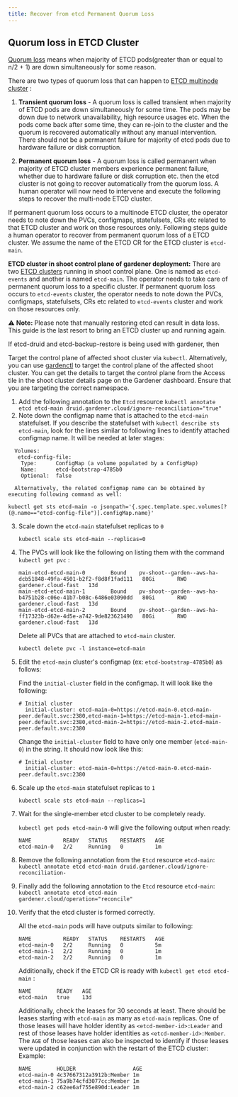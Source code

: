 ```yaml
---
title: Recover from etcd Permanent Quorum Loss
---
```


## Quorum loss in ETCD Cluster
[Quorum loss](https://etcd.io/docs/v3.4/op-guide/recovery/) means when majority of ETCD pods(greater than or equal to n/2 + 1) are down simultaneously for some reason. 

There are two types of quorum loss that can happen to [ETCD multinode cluster](https://github.com/gardener/etcd-druid/tree/master/docs/proposals/multi-node) :

1. **Transient quorum loss** - A quorum loss is called transient when majority of ETCD pods are down simultaneously for some time. The pods may be down due to network unavailability, high resource usages etc. When the pods come back after some time, they can re-join to the cluster and the quorum is recovered automatically without any manual intervention. There should not be a permanent failure for majority of etcd pods due to hardware failure or disk corruption.

2. **Permanent quorum loss** - A quorum loss is called permanent when majority of ETCD cluster members experience permanent failure, whether due to hardware failure or disk corruption etc. then the etcd cluster is not going to recover automatically from the quorum loss. A human operator will now need to intervene and execute the following steps to recover the multi-node ETCD cluster.

If permanent quorum loss occurs to a multinode ETCD cluster, the operator needs to note down the PVCs, configmaps, statefulsets, CRs etc related to that ETCD cluster and work on those resources only. Following steps guide a human operator to recover from permanent quorum loss of a ETCD cluster. We assume the name of the ETCD CR for the ETCD cluster is `etcd-main`.

**ETCD cluster in shoot control plane of gardener deployment:**
There are two [ETCD clusters](https://github.com/gardener/etcd-druid/tree/master/docs/proposals/multi-node) running in shoot control plane. One is named as `etcd-events` and another is named `etcd-main`. The operator needs to take care of permanent quorum loss to a specific cluster. If permanent quorum loss occurs to `etcd-events` cluster, the operator needs to note down the PVCs, configmaps, statefulsets, CRs etc related to `etcd-events` cluster and work on those resources only. 

:warning: **Note:** Please note that manually restoring etcd can result in data loss. This guide is the last resort to bring an ETCD cluster up and running again.

   If etcd-druid and etcd-backup-restore is being used with gardener, then 

   Target the control plane of affected shoot cluster via `kubectl`. Alternatively, you can use [gardenctl](https://github.com/gardener/gardenctl-v2) to target the control plane of the affected shoot cluster. You can get the details to target the control plane from the Access tile in the shoot cluster details page on the Gardener dashboard. Ensure that you are targeting the correct namespace.
   
   1. Add the following annotation to the `Etcd` resource `kubectl annotate etcd etcd-main druid.gardener.cloud/ignore-reconciliation="true"`
   2. Note down the configmap name that is attached to the `etcd-main` statefulset. If you describe the statefulset with `kubectl describe sts etcd-main`, look for the lines similar to following lines to identify attached configmap name. It will be needed at later stages:

   ```
     Volumes:
      etcd-config-file:
       Type:      ConfigMap (a volume populated by a ConfigMap)
       Name:      etcd-bootstrap-4785b0
       Optional:  false
   ```

      Alternatively, the related configmap name can be obtained by executing following command as well:
   `kubectl get sts etcd-main -o jsonpath='{.spec.template.spec.volumes[?(@.name=="etcd-config-file")].configMap.name}'`

   3. Scale down the `etcd-main` statefulset replicas to `0`

      `kubectl scale sts etcd-main --replicas=0`
   4. The PVCs will look like the following on listing them with the command `kubectl get pvc` :
      
      ```
      main-etcd-etcd-main-0        Bound    pv-shoot--garden--aws-ha-dcb51848-49fa-4501-b2f2-f8d8f1fad111   80Gi       RWO            gardener.cloud-fast   13d
      main-etcd-etcd-main-1        Bound    pv-shoot--garden--aws-ha-b4751b28-c06e-41b7-b08c-6486e03090dd   80Gi       RWO            gardener.cloud-fast   13d
      main-etcd-etcd-main-2        Bound    pv-shoot--garden--aws-ha-ff17323b-d62e-4d5e-a742-9de823621490   80Gi       RWO            gardener.cloud-fast   13d
      ```
      Delete all PVCs that are attached to `etcd-main` cluster.

      `kubectl delete pvc -l instance=etcd-main`
   5. Edit the `etcd-main` cluster's configmap (ex: `etcd-bootstrap-4785b0`) as follows:
      
      Find the `initial-cluster` field in the configmap. It will look like the following:
      ```
      # Initial cluster
        initial-cluster: etcd-main-0=https://etcd-main-0.etcd-main-peer.default.svc:2380,etcd-main-1=https://etcd-main-1.etcd-main-peer.default.svc:2380,etcd-main-2=https://etcd-main-2.etcd-main-peer.default.svc:2380
      ```

      Change the `initial-cluster` field to have only one member (`etcd-main-0`) in the string. It should now look like this:

      ```
      # Initial cluster
        initial-cluster: etcd-main-0=https://etcd-main-0.etcd-main-peer.default.svc:2380
      ```
   6. Scale up the `etcd-main` statefulset replicas to `1`

      `kubectl scale sts etcd-main --replicas=1`
   7. Wait for the single-member etcd cluster to be completely ready.

      `kubectl get pods etcd-main-0` will give the following output when ready:
      ```
      NAME          READY   STATUS    RESTARTS   AGE
      etcd-main-0   2/2     Running   0          1m
      ```
   8. Remove the following annotation from the `Etcd` resource `etcd-main`: `kubectl annotate etcd etcd-main druid.gardener.cloud/ignore-reconciliation-`
   9. Finally add the following annotation to the `Etcd` resource `etcd-main`: `kubectl annotate etcd etcd-main gardener.cloud/operation="reconcile"`
   10. Verify that the etcd cluster is formed correctly.

       All the `etcd-main` pods will have outputs similar to following:
       ```
       NAME          READY   STATUS    RESTARTS   AGE
       etcd-main-0   2/2     Running   0          5m
       etcd-main-1   2/2     Running   0          1m
       etcd-main-2   2/2     Running   0          1m
       ```
       Additionally, check if the ETCD CR is ready with `kubectl get etcd etcd-main` :
       ```                                                                                                                                                 ✹
       NAME        READY   AGE
       etcd-main   true    13d
       ```

       Additionally, check the leases for 30 seconds at least. There should be leases starting with `etcd-main` as many as `etcd-main` replicas. One of those leases will have holder identity as `<etcd-member-id>:Leader` and rest of those leases have holder identities as `<etcd-member-id>:Member`. The `AGE` of those leases can also be inspected to identify if those leases were updated in conjunction with the restart of the ETCD cluster: Example:
       
       ```
       NAME        HOLDER                  AGE
       etcd-main-0 4c37667312a3912b:Member 1m
       etcd-main-1 75a9b74cfd3077cc:Member 1m
       etcd-main-2 c62ee6af755e890d:Leader 1m
       ```